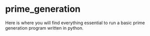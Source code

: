 # prime_generation
Here is where you will find everything essential to run a basic prime generation program written in python. 
